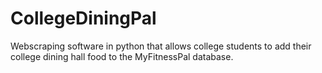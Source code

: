 # CollegeDiningPal
Webscraping software in python that allows college students to add their college dining hall food to the MyFitnessPal database.

